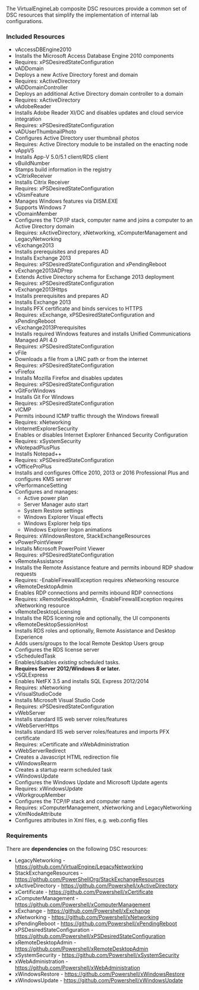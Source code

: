The VirtualEngineLab composite DSC resources provide a common set of DSC resources that simplify the
implementation of internal lab configurations.

### Included Resources
* vAccessDBEngine2010
 * Installs the Microsoft Access Database Engine 2010 components
 * Requires: xPSDesiredStateConfiguration
* vADDomain
 * Deploys a new Active Directory forest and domain
 * Requires: xActiveDirectory
* vADDomainController
 * Deploys an additional Active Directory domain controller to a domain
 * Requires: xActiveDirectory
* vAdobeReader
 * Installs Adobe Reader XI/DC and disables updates and cloud service integration
 * Requires: xPSDesiredStateConfiguration
* vADUserThumbnailPhoto
 * Configures Active Directory user thumbnail photos
 * Requires: Active Directory module to be installed on the enacting node
* vAppV5
 * Installs App-V 5.0/5.1 client/RDS client
* vBuildNumber
 * Stamps build information in the registry
* vCitrixReceiver
 * Installs Citrix Receiver
 * Requires: xPSDesiredStateConfiguration
* vDismFeature
 * Manages Windows features via DISM.EXE
 * Supports Windows 7
* vDomainMember
 * Configures the TCP/IP stack, computer name and joins a computer to an Active Directory domain
 * Requires: xActiveDirectory, xNetworking, xComputerManagement and LegacyNetworking
* vExchange2013
 * Installs prerequisites and prepares AD
 * Installs Exchange 2013
 * Requires: xPSDesiredStateConfiguration and xPendingReboot
* vExchange2013ADPrep
 * Extends Active Directory schema for Exchange 2013 deployment
 * Requires: xPSDesiredStateConfiguration
* vExchange2013Https
 * Installs prerequisites and prepares AD
 * Installs Exchange 2013
 * Installs PFX certificate and binds services to HTTPS
 * Requires: xExchange, xPSDesiredStateConfiguration and xPendingReboot
* vExchange2013Prerequisites
 * Installs required Windows features and installs Unified Communications Managed API 4.0
 * Requires: xPSDesiredStateConfiguration
* vFile
 * Downloads a file from a UNC path or from the internet
 * Requires: xPSDesiredStateConfiguration
* vFirefox
 * Installs Mozilla Firefox and disables updates
 * Requires: xPSDesiredStateConfiguration
* vGitForWindows
 * Installs Git For Windows
 * Requires: xPSDesiredStateConfiguration
* vICMP
 * Permits inbound ICMP traffic through the Windows firewall
 * Requires: xNetworking
* vInternetExplorerSecurity
 * Enables or disables Internet Explorer Enhanced Security Configuration
 * Requires: xSystemSecurity
* vNotepadPlusPlus
 * Installs Notepad++
 * Requires: xPSDesiredStateConfiguration
* vOfficeProPlus
 * Installs and configures Office 2010, 2013 or 2016 Professional Plus and configures KMS server
* vPerformanceSetting
 * Configures and manages:
   * Active power plan
   * Server Manager auto start
   * System Restore settings
   * Windows Explorer Visual effects
   * Windows Explorer help tips
   * Windows Explorer logon animations
 * Requires: xWindowsRestore, StackExchangeResources
* vPowerPointViewer
 * Installs Microsoft PowerPoint Viewer
 * Requires: xPSDesiredStateConfiguration
* vRemoteAssistance
 * Installs the Remote Assistance feature and permits inbound RDP shadow requests
 * Requires: -EnableFirewallException requires xNetworking resource
* vRemoteDesktopAdmin
 * Enables RDP connections and permits inbound RDP connections
 * Requires: xRemoteDesktopAdmin, -EnableFirewallException requires xNetworking resource
* vRemoteDesktopLicensing
 * Installs the RDS licening role and optionally, the UI components
* vRemoteDesktopSessionHost
 * Installs RDS roles and optionally, Remote Assistance and Desktop Experience
 * Adds users/groups to the local Remote Desktop Users group
 * Configures the RDS license server
* vScheduledTask
 * Enables/disables _existing_ scheduled tasks.
 * __Requires Server 2012/Windows 8 or later.__
* vSQLExpress
 * Enables NetFX 3.5 and installs SQL Express 2012/2014
 * Requires: xNetworking
* vVisualStudioCode
 * Installs Microsoft Visual Studio Code
 * Requires: xPSDesiredStateConfiguration
* vWebServer
 * Installs standard IIS web server roles/features
* vWebServerHttps
 * Installs standard IIS web server roles/features and imports PFX certificate
 * Requires: xCertificate and xWebAdministration
* vWebServerRedirect
 * Creates a Javascript HTML redirection file
* vWindowsRearm
 * Creates a startup rearm scheduled task
* vWindowsUpdate
 * Configures the Windows Update and Microsoft Update agents
 * Requires: xWindowsUpdate
* vWorkgroupMember
 * Configures the TCP/IP stack and computer name
 * Requires: xComputerManagement, xNetworking and LegacyNetworking
* vXmlNodeAttribute
 * Configures attributes in Xml files, e.g. web.config files

### Requirements
There are __dependencies__ on the following DSC resources:

* LegacyNetworking - https://github.com/VirtualEngine/LegacyNetworking
* StackExchangeResources - https://github.com/PowerShellOrg/StackExchangeResources
* xActiveDirectory - https://github.com/Powershell/xActiveDirectory
* xCertificate - https://github.com/Powershell/xCertificate
* xComputerManagement - https://github.com/Powershell/xComputerManagement
* xExchange - https://github.com/Powershell/xExchange
* xNetworking - https://github.com/Powershell/xNetworking
* xPendingReboot - https://github.com/Powershell/xPendingReboot
* xPSDesiredStateConfiguration - https://github.com/Powershell/xPSDesiredStateConfiguration
* xRemoteDesktopAdmin - https://github.com/Powershell/xRemoteDesktopAdmin
* xSystemSecurity - https://github.com/Powershell/xSystemSecurity
* xWebAdministration - https://github.com/Powershell/xWebAdministration
* xWindowsRestore - https://github.com/Powershell/xWindowsRestore
* xWindowsUpdate - https://github.com/Powershell/xWindowsUpdate
